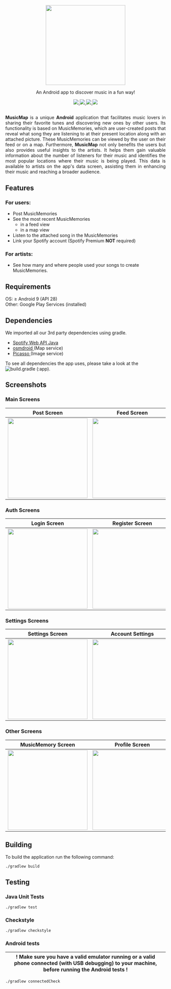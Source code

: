 <p align="center">
  <img width="250" height="250" src="https://user-images.githubusercontent.com/41565823/232768039-c77d40ed-deb8-44d3-9fac-5a239f1d7d4c.png">
</p>

<p align="center">
  An Android app to discover music in a fun way!
</p>

<p align="center">
<a href="" target="blank">
<img src="https://img.shields.io/github/actions/workflow/status/DBL-App-development-2023-G7/musicmap/gradle.yml?style=flat-square" />
</a>
<a href="https://github.com/DBL-App-development-2023-G7/musicmap/issues" target="blank">
<img src="https://img.shields.io/github/issues/DBL-App-development-2023-G7/musicmap?style=flat-square" />
</a>
<a href="https://github.com/DBL-App-development-2023-G7/musicmap/pulls" target="blank">
<img src="https://img.shields.io/github/issues-pr/DBL-App-development-2023-G7/musicmap?style=flat-square" />
</a>
<a href="/" target="blank">
<img src="https://img.shields.io/static/v1?message=Spotify&color=1DB954&logo=Spotify&logoColor=FFFFFF&label=&style=flat-square" />
</a>
</p>

<h2></h2>
<p align="justify">
<b>MusicMap</b> is a unique <b>Android</b> application that facilitates music lovers in sharing their favorite tunes and discovering new ones by other users. Its functionality is based on MusicMemories, which are user-created posts that reveal what song they are listening to at their present location along with an attached picture. These MusicMemories can be viewed by the user on their feed or on a map. Furthermore, <b>MusicMap</b> not only benefits the users but also provides useful insights to the artists. It helps them gain valuable information about the number of listeners for their music and identifies the most popular locations where their music is being played. This data is available to artists on the app's data screen, assisting them in enhancing their music and reaching a broader audience. 
</p>

<h2>Features</h2>
<h3>For users:</h3>

- Post MusicMemories
- See the most recent MusicMemories
  - in a feed view
  - in a map view
- Listen to the attached song in the MusicMemories
- Link your Spotify account (Spotify Premium <b>NOT</b> required)

<h3>For artists:</h3>

- See how many and where people used your songs to create MusicMemories.

<h2>Requirements</h2>

OS: $\geq$ Android 9 (API 28)
<br/>
Other: Google Play Services (installed)

<h2>Dependencies</h2>
We imported all our 3rd party dependencies using gradle.

- <a href="https://github.com/spotify-web-api-java/spotify-web-api-java">Spotify Web API Java </a>
- <a href="https://github.com/osmdroid/osmdroid">osmdroid </a> (Map service)
- <a href="https://github.com/square/picasso">Picasso </a> (Image service)

To see all dependencies the app uses, please take a look at the ![build.gradle (:app)](/app/build.gradle).

<h2>Screenshots</h2>

<h3>Main Screens</h3>

| Post Screen | Feed Screen | Map Screen|
|-|-|-|
| <img src="https://user-images.githubusercontent.com/30039677/233595520-540ca09a-86be-4431-9bf4-82d75432cca4.jpg" width="250"> | <img src="https://user-images.githubusercontent.com/30039677/233581090-064c9c08-3def-4b3f-955d-2cf7fc9c8486.jpg" width="250"> | <img src="https://user-images.githubusercontent.com/30039677/233453045-2598dca0-8725-44f0-a521-d9cad87a5d4c.jpg" width="250" /> |

<h3>Auth Screens</h3>

| Login Screen | Register Screen | Verification Screen|
|-|-|-|
| <img src="https://user-images.githubusercontent.com/30039677/233587768-c2eaa259-ee28-48d4-8077-e8600e729ab4.jpg"  width="250"/> | <img src="https://user-images.githubusercontent.com/30039677/233587780-f209ff56-3831-45a4-ba5f-fb7659c3318f.jpg"  width="250"/> | <img src="https://user-images.githubusercontent.com/30039677/233592203-483fc340-72b9-4eba-a4d0-8c6eefc8e79f.jpg"  width="250"/> |

<h3>Settings Screens</h3>

| Settings Screen | Account Settings | Connection Settings |
|-|-|-|
| <img src="https://user-images.githubusercontent.com/30039677/233579698-4f8a8339-3144-46dc-8bba-0129024d3d02.jpg"  width="250"/> | <img src="https://user-images.githubusercontent.com/30039677/233592218-cd91944a-50c5-40b9-9e48-4edd379a7caf.jpg"  width="250"/> | <img src="https://user-images.githubusercontent.com/30039677/233580281-26c1484e-0633-4463-a64e-174357bbeecd.jpg" width="250"> |

<h3>Other Screens</h3>

| MusicMemory Screen | Profile Screen | Profile Screen |
|-|-|-|
| <img src=""  width="250"/> | <img src="https://user-images.githubusercontent.com/30039677/233595517-63a6a17d-5b64-46ae-ba51-21f51b2cf33f.jpg"  width="250"/> | <img src="https://user-images.githubusercontent.com/30039677/233595512-b9f4e806-5d95-4447-b014-aabc71b76dd8.jpg" width="250"> |

<h2>Building</h2>

To build the application run the following command:
```
./gradlew build
```

<h2>Testing</h2>

<h3>Java Unit Tests</h3>

```
./gradlew test
```

<h3>Checkstyle</h3>

```
./gradlew checkstyle
```

<h3>Android tests</h3>

| ! Make sure you have a valid emulator running or a valid phone connected (with USB debugging) to your machine, before running the Android tests !|
|-|

```
./gradlew connectedCheck
```
